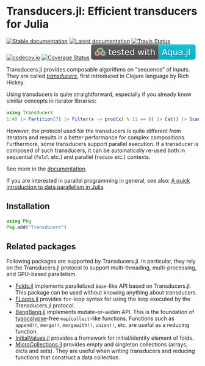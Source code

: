 # Transducers.jl: Efficient transducers for Julia

[![Stable documentation][docs-stable-img]][docs-stable-url]
[![Latest documentation][docs-dev-img]][docs-dev-url]
[![Travis Status][travis-img]][travis-url]
[![codecov.io][codecov-img]][codecov-url]
[![Coverage Status][coveralls-img]][coveralls-url]
[![Aqua QA](https://raw.githubusercontent.com/JuliaTesting/Aqua.jl/master/badge.svg)](https://github.com/JuliaTesting/Aqua.jl)

Transducers.jl provides composable algorithms on "sequence" of inputs.
They are called _[transducers]_, first introduced in Clojure language
by Rich Hickey.

[transducers]: https://clojure.org/reference/transducers

Using transducers is quite straightforward, especially if you already
know similar concepts in iterator libraries:

```julia
using Transducers
1:40 |> Partition(7) |> Filter(x -> prod(x) % 11 == 0) |> Cat() |> Scan(+) |> sum
```

However, the protocol used for the transducers is quite different from
iterators and results in a better performance for complex
compositions.  Furthermore, some transducers support parallel
execution.  If a transducer is composed of such transducers, it can be
automatically re-used both in sequential (`foldl` etc.) and parallel
(`reduce` etc.) contexts.

See more in the [documentation](https://juliafolds2.github.io/Transducers.jl/dev).

If you are interested in parallel programming in general, see also:
[A quick introduction to data parallelism in Julia](https://juliafolds.github.io/data-parallelism/tutorials/quick-introduction/)

## Installation

```julia
using Pkg
Pkg.add("Transducers")
```

## Related packages

Following packages are supported by Transducers.jl.  In particular, they rely on
the Transducers.jl protocol to support multi-threading, multi-processing, and
GPU-based parallelism.

* [Folds.jl](https://github.com/JuliaFolds2/Folds.jl) implements parallelized
  `Base`-like API based on Transducers.jl.  This package can be used without
  knowing anything about transducers.
* [FLoops.jl](https://github.com/JuliaFolds/FLoops.jl) provides `for`-loop
  syntax for using the loop executed by the Transducers.jl protocol.
* [BangBang.jl](https://github.com/JuliaFolds2/BangBang.jl) implements
  mutate-or-widen API.  This is the foundation of
  [typocalypse](https://discourse.julialang.org/search?q=typocalypse)-free
  `map`/`collect`-like functions.  Functions such as `append!!`,
  `merge!!`, `mergewith!!`, `union!!`, etc. are useful as a reducing
  function.
* [InitialValues.jl](https://github.com/JuliaFolds/InitialValues.jl)
  provides a framework for initial/identity element of folds.
* [MicroCollections.jl](https://github.com/JuliaFolds2/MicroCollections.jl)
  provides empty and singleton collections (arrays, dicts and sets).
  They are useful when writing transducers and reducing functions that
  construct a data collection.

[docs-stable-img]: https://img.shields.io/badge/docs-stable-blue.svg
[docs-stable-url]: https://juliafolds2.github.io/Transducers.jl/stable
[docs-dev-img]: https://img.shields.io/badge/docs-dev-blue.svg
[docs-dev-url]: https://juliafolds2.github.io/Transducers.jl/dev
[travis-img]: https://travis-ci.com/JuliaFolds/Transducers.jl.svg?branch=master
[travis-url]: https://travis-ci.com/JuliaFolds/Transducers.jl
[codecov-img]: http://codecov.io/github/JuliaFolds/Transducers.jl/coverage.svg?branch=master
[codecov-url]: http://codecov.io/github/JuliaFolds/Transducers.jl?branch=master
[coveralls-img]: https://coveralls.io/repos/JuliaFolds/Transducers.jl/badge.svg?branch=master&service=github
[coveralls-url]: https://coveralls.io/github/JuliaFolds/Transducers.jl?branch=master
